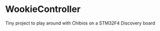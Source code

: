 WookieController
================

Tiny project to play around with Chibios on a STM32F4 Discovery board
